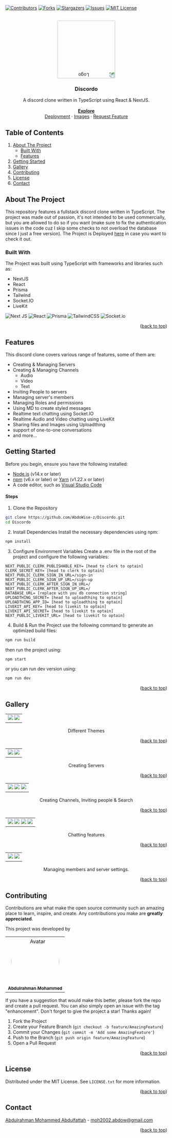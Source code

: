 <a name="readme-top"></a>

[![Contributors][contributors-shield]][contributors-url]
[![Forks][forks-shield]][forks-url]
[![Stargazers][stars-shield]][stars-url]
[![Issues][issues-shield]][issues-url]
[![MIT License][license-shield]][license-url]

[contributors-shield]: https://img.shields.io/github/contributors/AbdoWise-z/Discordo?style=for-the-badge
[contributors-url]: https://github.com/AbdoWise-z/Discordo/graphs/contributors

[forks-shield]: https://img.shields.io/github/forks/AbdoWise-z/Discordo?style=for-the-badge
[forks-url]: https://github.com/AbdoWise-z/Discordo/network/members

[stars-shield]: https://img.shields.io/github/stars/AbdoWise-z/Discordo?style=for-the-badge
[stars-url]: https://github.com/AbdoWise-z/Discordo/stargazers

[issues-shield]: https://img.shields.io/github/issues/AbdoWise-z/Discordo?style=for-the-badge
[issues-url]: https://github.com/AbdoWise-z/Discordo/issues

[license-shield]: https://img.shields.io/github/license/AbdoWise-z/Discordo?style=for-the-badge
[license-url]: https://github.com/AbdoWise-z/Discordo/blob/master/LICENSE.txt

<!-- PROJECT LOGO -->
<br />
<div align="center">
  <a href="https://github.com/AbdoWise-z/Discordo">
    <img src="images/logo.png" alt="Logo" height="180" style="border-radius: 2%;rotate: 180deg;">
  </a>

<h3 align="center">Discordo</h3>
  <p align="center">
    A discord clone written in TypeScript using React & NextJS.
    <br />
    <br />
    <a href="https://github.com/AbdoWise-z/Discordo/tree/main/cpu"><strong>Explore</strong></a>
    <br />
    <a href="https://discordo-production.up.railway.app">Deployment</a>
    ·
    <a href="https://github.com/AbdoWise-z/Discordo/tree/main/images">Images</a>
    ·
    <a href="https://github.com/AbdoWise-z/Discordo/issues">Request Feature</a>
  </p>
</div>

<!-- TABLE OF CONTENTS -->
## Table of Contents
<ol>
  <li>
    <a href="#about-the-project">About The Project</a>
    <ul>
      <li><a href="#built-with">Built With</a></li>
      <li><a href="#features">Features</a></li>
    </ul>
  </li>
  <li>
    <a href="#getting-started">Getting Started</a>
  </li>
  <li><a href="#gallery">Gallery</a></li>
  <li><a href="#contributing">Contributing</a></li>
  <li><a href="#license">License</a></li>
  <li><a href="#contact">Contact</a></li>
</ol>

<!-- ABOUT THE PROJECT -->
## About The Project
This repository features a fullstack discord clone written in TypeScript.
The project was made out of passion, it's not intended to be used commercially, but you are allowed
to do so if you want (make sure to fix the authentication issues in the code cuz I skip some checks
to not overload the database since I just a free version).
The Project is Deployed [here](https://discordo-production.up.railway.app) in case you want to check it out.


### Built With

The Project was built using TypeScript with frameworks and libraries such as:
- NextJS
- React
- Prisma
- Tailwind
- Socket.IO
- LiveKit

![Next JS](https://img.shields.io/badge/Next-black?style=for-the-badge&logo=next.js&logoColor=white)
![React](https://img.shields.io/badge/react-%2320232a.svg?style=for-the-badge&logo=react&logoColor=%2361DAFB)
![Prisma](https://img.shields.io/badge/Prisma-3982CE?style=for-the-badge&logo=Prisma&logoColor=white)
![TailwindCSS](https://img.shields.io/badge/tailwindcss-%2338B2AC.svg?style=for-the-badge&logo=tailwind-css&logoColor=white)
![Socket.io](https://img.shields.io/badge/Socket.io-black?style=for-the-badge&logo=socket.io&badgeColor=010101)

<p align="right">(<a href="#readme-top">back to top</a>)</p>

## Features
This discord clone covers various range of features, some of them are:
- Creating & Managing Servers
- Creating & Managing Channels
  - Audio
  - Video
  - Text
- Inviting People to servers
- Managing server's members
- Managing Roles and permissions
- Using MD to create styled messages
- Realtime text chatting using Socket.IO
- Realtime Audio and Video chatting using LiveKit
- Sharing files and Images using Uploadthing
- support of one-to-one conversations
- and more...

<!-- GETTING STARTED -->
## Getting Started
Before you begin, ensure you have the following installed:

- [Node.js](https://nodejs.org/) (v14.x or later)
- [npm](https://www.npmjs.com/) (v6.x or later) or [Yarn](https://yarnpkg.com/) (v1.22.x or later)
- A code editor, such as [Visual Studio Code](https://code.visualstudio.com/)

#### Steps
1. Clone the Repository
```bash
git clone https://github.com/AbdoWise-z/Discordo.git
cd Discordo
```
2. Install Dependencies
Install the necessary dependencies using npm:
```bash
npm install
```
3. Configure Environment Variables
Create a .env file in the root of the project and configure the following variables:
```env
NEXT_PUBLIC_CLERK_PUBLISHABLE_KEY= [head to clerk to optain]
CLERK_SECRET_KEY= [head to clerk to optain]
NEXT_PUBLIC_CLERK_SIGN_IN_URL=/sign-in
NEXT_PUBLIC_CLERK_SIGN_UP_URL=/sign-up
NEXT_PUBLIC_CLERK_AFTER_SIGN_IN_URL=/
NEXT_PUBLIC_CLERK_AFTER_SIGN_UP_URL=/
DATABASE_URL= [replace with you db connection string]
UPLOADTHING_SECRET= [head to uploadthing to optain]
UPLOADTHING_APP_ID= [head to uploadthing to optain]
LIVEKIT_API_KEY= [head to livekit to optain]
LIVEKIT_API_SECRET= [head to livekit to optain]
NEXT_PUBLIC_LIVEKIT_URL= [head to livekit to optain]
```
4. Build & Run the Project
use the following command to generate an optimized build files:
```bash
npm run build
```
then run the project using:
```bash
npm start
```

or you can run dev version using:
```bash
npm run dev
```

<p align="right">(<a href="#readme-top">back to top</a>)</p>

## Gallery
<table align="cetner">
<td>
<img src="images/light_theme.png">
<img src="images/dark_theme.png">
</td>
</table>

<div align="center">
<p>Different Themes</p>
</div>
<p align="right">(<a href="#readme-top">back to top</a>)</p>


<table align="cetner">
<td>
<img src="images/create_server_1.png">
<img src="images/create_server_2.png">
</td>
</table>
<div align="center">
<p>Creating Servers</p>
</div>
<p align="right">(<a href="#readme-top">back to top</a>)</p>


<table align="cetner">
<td>
<img src="images/create_channel.png">
<img src="images/inviting_people.png">
<img src="images/search.png">
</td>
</table>
<div align="center">
<p>Creating Channels, Inviting people & Search</p>
</div>
<p align="right">(<a href="#readme-top">back to top</a>)</p>



<table align="cetner">
<td>
<img src="images/text_chat_1.png">
<img src="images/text_chat_2.png">
<img src="images/text_chat_3.png">
<img src="images/video_chat.png">
</td>
</table>
<div align="center">
<p>Chatting features</p>
</div>
<p align="right">(<a href="#readme-top">back to top</a>)</p>


<table align="cetner">
<td>
<img src="images/manage_members.png">
<img src="images/manage_server.png">
</td>
</table>
<div align="center">
<p>Managing members and server settings.</p>
</div>
<p align="right">(<a href="#readme-top">back to top</a>)</p>

<!-- CONTRIBUTING -->
## Contributing

Contributions are what make the open source community such an amazing place to learn, inspire, and create. Any contributions you make are **greatly appreciated**.

This project was developed by
<table>
<tr>

<td align="center">
<a href="https://github.com/AbdoWise-z" target="_black">
<img src="https://avatars.githubusercontent.com/u/82497296?v=4" width="150px;" alt="Avatar" style="border-radius: 50%;"/><br /><sub><b>Abdulrahman Mohammed</b></sub> <br/></a>
</td>


</tr>
</table>

If you have a suggestion that would make this better, please fork the repo and create a pull request. You can also simply open an issue with the tag "enhancement".
Don't forget to give the project a star! Thanks again!

1. Fork the Project
2. Create your Feature Branch (`git checkout -b feature/AmazingFeature`)
3. Commit your Changes (`git commit -m 'Add some AmazingFeature'`)
4. Push to the Branch (`git push origin feature/AmazingFeature`)
5. Open a Pull Request

<p align="right">(<a href="#readme-top">back to top</a>)</p>

<!-- LICENSE -->
## License

Distributed under the MIT License. See `LICENSE.txt` for more information.

<p align="right">(<a href="#readme-top">back to top</a>)</p>

<!-- CONTACT -->
## Contact

[Abdulrahman Mohammed Abdulfattah](https://www.linkedin.com/in/abdulrahman-mohamed-5b3506252/) - <moh2002.abdow@gmail.com>

<p align="right">(<a href="#readme-top">back to top</a>)</p>